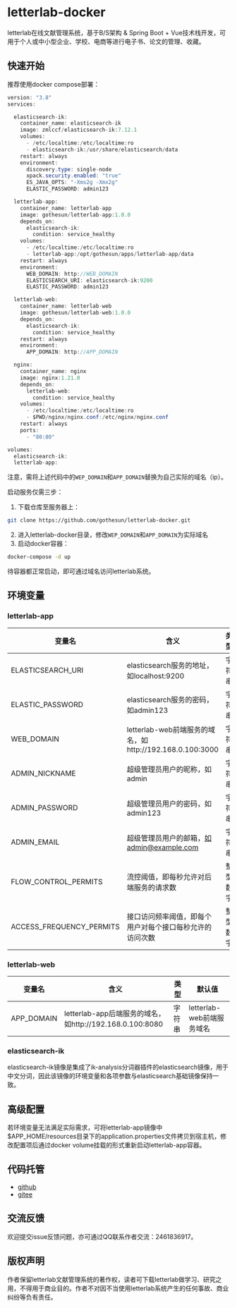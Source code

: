 # letterlab-docker
letterlab在线文献管理系统，基于B/S架构 &amp; Spring Boot + Vue技术栈开发，可用于个人或中小型企业、学校、电商等进行电子书、论文的管理、收藏。

## 快速开始
推荐使用docker compose部署：
```java
version: "3.8"
services:

  elasticsearch-ik:
    container_name: elasticsearch-ik
    image: zmlccf/elasticsearch-ik:7.12.1
    volumes:
      - /etc/localtime:/etc/localtime:ro
      - elasticsearch-ik:/usr/share/elasticsearch/data
    restart: always
    environment:
      discovery.type: single-node
      xpack.security.enabled: "true"
      ES_JAVA_OPTS: "-Xms2g -Xmx2g"
      ELASTIC_PASSWORD: admin123

  letterlab-app:
    container_name: letterlab-app
    image: gothesun/letterlab-app:1.0.0
    depends_on:
      elasticsearch-ik:
        condition: service_healthy
    volumes:
      - /etc/localtime:/etc/localtime:ro
      - letterlab-app:/opt/gothesun/apps/letterlab-app/data
    restart: always
    environment:
      WEB_DOMAIN: http://WEB_DOMAIN
      ELASTICSEARCH_URI: elasticsearch-ik:9200
      ELASTIC_PASSWORD: admin123

  letterlab-web:
    container_name: letterlab-web
    image: gothesun/letterlab-web:1.0.0
    depends_on:
      elasticsearch-ik:
        condition: service_healthy
    restart: always
    environment:
      APP_DOMAIN: http://APP_DOMAIN

  nginx:
    container_name: nginx
    image: nginx:1.21.0
    depends_on:
      letterlab-web:
        condition: service_healthy
    volumes:
      - /etc/localtime:/etc/localtime:ro
      - $PWD/nginx/nginx.conf:/etc/nginx/nginx.conf
    restart: always
    ports:
      - "80:80"

volumes:
  elasticsearch-ik:
  letterlab-app:
```
注意，需将上述代码中的`WEP_DOMAIN`和`APP_DOMAIN`替换为自己实际的域名（ip）。

启动服务仅需三步：
1. 下载仓库至服务器上：
``` bash
git clone https://github.com/gothesun/letterlab-docker.git
```
2. 进入letterlab-docker目录，修改`WEP_DOMAIN`和`APP_DOMAIN`为实际域名
3. 启动docker容器：
``` bash
docker-compose -d up
```
待容器都正常启动，即可通过域名访问letterlab系统。

## 环境变量
### letterlab-app

| 变量名                   | 含义                                                     | 类型     | 默认值                |
| ------------------------ | -------------------------------------------------------- | -------- | --------------------- |
| ELASTICSEARCH_URI        | elasticsearch服务的地址，如localhost:9200                | 字符串   | 无                    |
| ELASTIC_PASSWORD         | elasticsearch服务的密码，如admin123                      | 字符串   | 无                    |
| WEB_DOMAIN               | letterlab-web前端服务的域名，如http://192.168.0.100:3000 | 字符串   | http://localhost:3000 |
| ADMIN_NICKNAME           | 超级管理员用户的昵称，如admin                            | 字符串   | admin                 |
| ADMIN_PASSWORD           | 超级管理员用户的密码，如admin123                         | 字符串   | admin123              |
| ADMIN_EMAIL              | 超级管理员用户的邮箱，如admin@example.com                | 字符串   | admin@example.com     |
| FLOW_CONTROL_PERMITS     | 流控阈值，即每秒允许对后端服务的请求数                   | 整型数字 | 10000                 |
| ACCESS_FREQUENCY_PERMITS | 接口访问频率阈值，即每个用户对每个接口每秒允许的访问次数 | 整型数字 | 10                    |

### letterlab-web


| 变量名     | 含义                                                     | 类型   | 默认值                    |
| ---------- | -------------------------------------------------------- | ------ | ------------------------- |
| APP_DOMAIN | letterlab-app后端服务的域名，如http://192.168.0.100:8080 | 字符串 | letterlab-web前端服务域名 |

### elasticsearch-ik
elasticsearch-ik镜像是集成了ik-analysis分词器插件的elasticsearch镜像，用于中文分词，因此该镜像的环境变量和各项参数与elasticsearch基础镜像保持一致。

## 高级配置
若环境变量无法满足实际需求，可将letterlab-app镜像中$APP_HOME/resources目录下的application.properties文件拷贝到宿主机，修改配置项后通过docker volume挂载的形式重新启动letterlab-app容器。

## 代码托管
- [github](https://github.com/gothesun/letterlab-docker)
- [gitee](https://gitee.com/gothesun/letterlab-docker)

## 交流反馈
欢迎提交issue反馈问题，亦可通过QQ联系作者交流：2461836917。

## 版权声明
作者保留letterlab文献管理系统的著作权，读者可下载letterlab做学习、研究之用，不得用于商业目的。作者不对因不当使用letterlab系统产生的任何事故、商业纠纷等负有责任。
